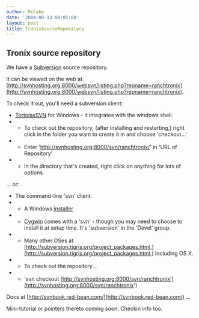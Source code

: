 ```yaml
---
author: McCabe
date: '2004-08-13 08:05:00'
layout: post
title: TronixSourceRepository
---
```


## Tronix source repository

We have a [Subversion](http://subversion.tigris.org) source repository.

It can be viewed on the web at [http://svnhosting.org:8000/websvn/listing.php?repname=ranchtronix](http://svnhosting.org:8000/websvn/listing.php?repname=ranchtronix).

To check it out, you'll need a subversion client:

* [TortoiseSVN](http://tortoisesvn.tigris.org/) for Windows - it integrates with the windows shell.
* * To check out the repository, (after installing and restarting,) right click in the folder you want to create it in and choose 'checkout...'
* * Enter 'http://svnhosting.org:8000/svn/ranchtronix/' in 'URL of Repository'
* * In the directory that's created, right click on anything for lots of options.

... or:

* The command-line 'svn' client.
* * A Windows [installer](http://subversion.tigris.org/files/documents/15/14958/svn-1.0.6-setup.exe)
* * [Cygwin](http://cygwin.org) comes with a 'svn' - though you may need to choose to install it at setup time.  It's 'subversion' in the 'Devel' group.
* * Many other OSes at [http://subversion.tigris.org/project_packages.html,](http://subversion.tigris.org/project_packages.html,) including OS X.
* * To check out the repository...
* * 'svn checkout [http://svnhosting.org:8000/svn/ranchtronix'](http://svnhosting.org:8000/svn/ranchtronix')

Docs at [http://svnbook.red-bean.com/](http://svnbook.red-bean.com/) ...

Mini-tutorial or pointers thereto coming soon.  Checkin info too.
